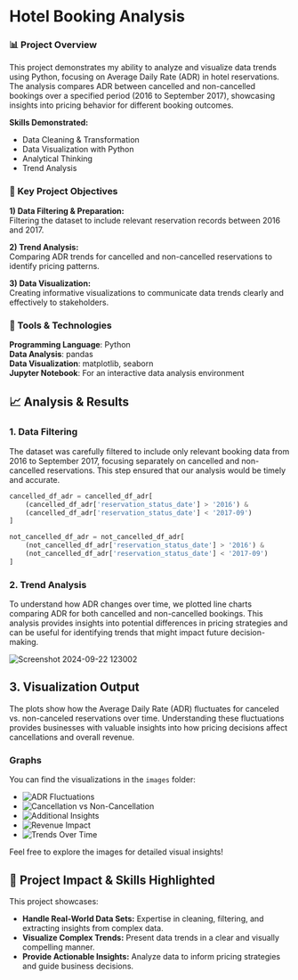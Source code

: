 # Hotel Booking Analysis
### 📊 Project Overview
This project demonstrates my ability to analyze and visualize data trends using Python, focusing on Average Daily Rate (ADR) in hotel reservations. The analysis compares ADR between cancelled and non-cancelled bookings over a specified period (2016 to September 2017), showcasing insights into pricing behavior for different booking outcomes.

**Skills Demonstrated:**

- Data Cleaning & Transformation
- Data Visualization with Python
- Analytical Thinking
- Trend Analysis

  
### 🧩 Key Project Objectives

**1) Data Filtering & Preparation:**  
Filtering the dataset to include relevant reservation records between 2016 and 2017.

**2) Trend Analysis:**  
Comparing ADR trends for cancelled and non-cancelled reservations to identify pricing patterns.

**3) Data Visualization:**  
Creating informative visualizations to communicate data trends clearly and effectively to stakeholders.

### 🚀 Tools & Technologies

**Programming Language**: Python  
**Data Analysis**: pandas  
**Data Visualization**: matplotlib, seaborn  
**Jupyter Notebook**: For an interactive data analysis environment

## 📈 **Analysis & Results**

### 1. **Data Filtering**
The dataset was carefully filtered to include only relevant booking data from 2016 to September 2017, focusing separately on cancelled and non-cancelled reservations. This step ensured that our analysis would be timely and accurate.

```python
cancelled_df_adr = cancelled_df_adr[
    (cancelled_df_adr['reservation_status_date'] > '2016') &
    (cancelled_df_adr['reservation_status_date'] < '2017-09')
]

not_cancelled_df_adr = not_cancelled_df_adr[
    (not_cancelled_df_adr['reservation_status_date'] > '2016') &
    (not_cancelled_df_adr['reservation_status_date'] < '2017-09')
]
```
### 2. **Trend Analysis**
To understand how ADR changes over time, we plotted line charts comparing ADR for both cancelled and non-cancelled bookings. This analysis provides insights into potential differences in pricing strategies and can be useful for identifying trends that might impact future decision-making.

![Screenshot 2024-09-22 123002](https://github.com/user-attachments/assets/0204dec6-0bcb-4bba-9005-54214d43a915)

## 3. Visualization Output

The plots show how the Average Daily Rate (ADR) fluctuates for canceled vs. non-canceled reservations over time. Understanding these fluctuations provides businesses with valuable insights into how pricing decisions affect cancellations and overall revenue.

### Graphs
You can find the visualizations in the `images` folder:

- ![ADR Fluctuations](images/adr_fluctuation_graph1.png)
- ![Cancellation vs Non-Cancellation](images/cancellation_vs_non_cancellation_graph2.png)
- ![Additional Insights](images/additional_insights_graph3.png)
- ![Revenue Impact](images/revenue_impact_graph4.png)
- ![Trends Over Time](images/trends_over_time_graph5.png)

Feel free to explore the images for detailed visual insights!


## 🌟 Project Impact & Skills Highlighted

This project showcases:

- **Handle Real-World Data Sets:** Expertise in cleaning, filtering, and extracting insights from complex data.
- **Visualize Complex Trends:** Present data trends in a clear and visually compelling manner.
- **Provide Actionable Insights:** Analyze data to inform pricing strategies and guide business decisions.
